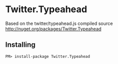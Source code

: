 Twitter.Typeahead
=================
Based on the twitter/typeahead.js compiled source
http://nuget.org/packages/Twitter.Typeahead

Installing
----------
`PM> install-package Twitter.Typeahead`
